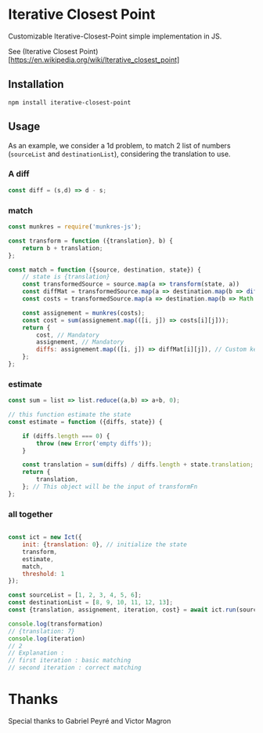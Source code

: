 # Iterative Closest Point

Customizable Iterative-Closest-Point simple implementation in JS.

See (Iterative Closest Point)[https://en.wikipedia.org/wiki/Iterative_closest_point]

## Installation

```
npm install iterative-closest-point
```

## Usage

As an example, we consider a 1d problem, to match 2 list of numbers (`sourceList` and `destinationList`), considering the translation to use.

### A diff

```js
const diff = (s,d) => d - s;
```

### match

```js
const munkres = require('munkres-js');

const transform = function ({translation}, b) {
	return b + translation;
};

const match = function ({source, destination, state}) {
	// state is {translation}
	const transformedSource = source.map(a => transform(state, a))
	const diffMat = transformedSource.map(a => destination.map(b => diff(a, b)));
	const costs = transformedSource.map(a => destination.map(b => Math.abs(diff(a, b))));

	const assignement = munkres(costs);
	const cost = sum(assignement.map(([i, j]) => costs[i][j]));
	return {
		cost, // Mandatory
		assignement, // Mandatory
		diffs: assignement.map(([i, j]) => diffMat[i][j]), // Custom key, we reuse it in updateFn
	};
};
```

### estimate

```js
const sum = list => list.reduce((a,b) => a+b, 0);

// this function estimate the state
const estimate = function ({diffs, state}) {

	if (diffs.length === 0) {
		throw (new Error('empty diffs'));
	}

	const translation = sum(diffs) / diffs.length + state.translation;
	return {
		translation,
	}; // This object will be the input of transformFn
};
```


### all together

```js

const ict = new Ict({
	init: {translation: 0}, // initialize the state
	transform,
	estimate,
	match,
	threshold: 1
});

const sourceList = [1, 2, 3, 4, 5, 6];
const destinationList = [8, 9, 10, 11, 12, 13];
const {translation, assignement, iteration, cost} = await ict.run(sourceList, destinationList);

console.log(transformation)
// {translation: 7}
console.log(iteration)
// 2
// Explanation : 
// first iteration : basic matching
// second iteration : correct matching
```

# Thanks

Special thanks to Gabriel Peyré and Victor Magron